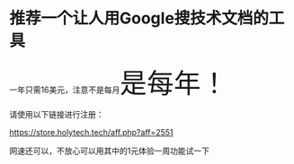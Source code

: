 # 推荐一个让人用Google搜技术文档的工具
一年只需16美元，注意不是每月<font size="32">是每年！</font>

请使用以下链接进行注册：

https://store.holytech.tech/aff.php?aff=2551

网速还可以，不放心可以用其中的1元体验一周功能试一下
